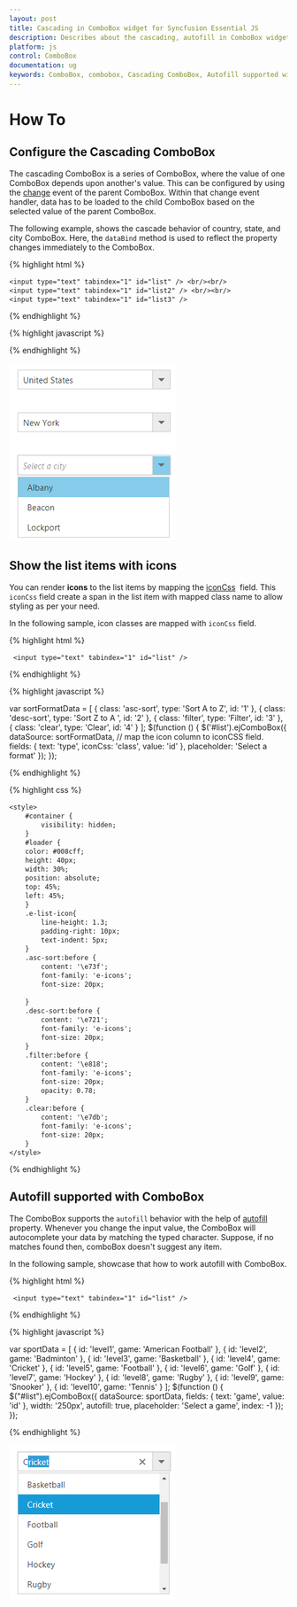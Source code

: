 ```yaml
---
layout: post
title: Cascading in ComboBox widget for Syncfusion Essential JS
description: Describes about the cascading, autofill in ComboBox widget for Syncfusion Essential JS
platform: js
control: ComboBox
documentation: ug
keywords: ComboBox, combobox, Cascading ComboBox, Autofill supported with ComboBox
---
```


# How To

## Configure the Cascading ComboBox

The cascading ComboBox is a series of ComboBox, where the value of one ComboBox depends upon  another's value. This can be configured by using the [change](https://help.syncfusion.com/api/js/ejcombobox#events:change) event of the parent ComboBox.
Within that change event handler, data has to be loaded to the child ComboBox based on the selected value of the parent ComboBox.

The following example, shows the cascade behavior of country, state, and city ComboBox. Here, the `dataBind` method is used to reflect the property changes immediately
to the ComboBox.

{% highlight html %}
	
    <input type="text" tabindex="1" id="list" /> <br/><br/>
    <input type="text" tabindex="1" id="list2" /> <br/><br/>
    <input type="text" tabindex="1" id="list3" />
			
{% endhighlight %}
	
{% highlight javascript %}	
	
<script type="text/javascript">
    var country = [
        { countryName: 'United States', countryId: '1' },
        { countryName: 'Australia', countryId: '2' }
    ];
    var state = [
        { stateName: 'New York', countryId: '1', stateId: '101' },
        { stateName: 'Virginia', countryId: '1', stateId: '102' },
        { stateName: 'Washington', countryId: '1', stateId: '103' },
        { stateName: 'Queensland', countryId: '2', stateId: '104' },
        { stateName: 'Tasmania', countryId: '2', stateId: '105' },
        { stateName: 'Victoria', countryId: '2', stateId: '106' }
    ];
    var cities = [
        { cityName: 'Albany', stateId: '101', cityId: 201 },
        { cityName: 'Beacon', stateId: '101', cityId: 202 },
        { cityName: 'Lockport', stateId: '101', cityId: 203 },
        { cityName: 'Alexandria', stateId: '102', cityId: 204 },
        { cityName: 'Hampton', stateId: '102', cityId: 205 },
        { cityName: 'Emporia', stateId: '102', cityId: 206 },
        { cityName: 'Aberdeen', stateId: '103', cityId: 207 },
        { cityName: 'Colville', stateId: '103', cityId: 208 },
        { cityName: 'Pasco', stateId: '103', cityId: 209 },
        { cityName: 'Townsville', stateId: '104', cityId: 210 },
        { cityName: 'Brisbane', stateId: '104', cityId: 211 },
        { cityName: 'Cairns', stateId: '104', cityId: 212 },
        { cityName: 'Hobart', stateId: '105', cityId: 213 },
        { cityName: 'Launceston', stateId: '105', cityId: 214 },
        { cityName: 'Devonport', stateId: '105', cityId: 215 },
        { cityName: 'Melbourne', stateId: '106', cityId: 216 },
        { cityName: 'Healesville', stateId: '106', cityId: 217 },
        { cityName: 'Geelong', stateId: '106', cityId: 218 }
    ];
    $(function () {
        $('#list').ejComboBox({
            dataSource: country,
            fields: { value: 'countryId', text: 'countryName' },
            change: function (e) {
                listObj1 = $('#list2').ejComboBox("instance");
                listObj1.option({ enabled: true, query: new ej.Query().where('countryId', 'equal', e.model.value) ,value:null});
                listObj2 = $('#list3').ejComboBox("instance");
                listObj2.option({ enabled: false, value: null });
            },
            width: '250px',
            placeholder: 'Select a country',
            popupWidth: '250px',
            popupHeight: '83px'
        });
        
        $('#list2').ejComboBox({
            dataSource: state,
            fields: { value: 'stateId', text: 'stateName' },
            enabled: false,
            change: function (e) {
                listObj2 = $('#list3').ejComboBox("instance");
                listObj2.option({ enabled: true, query: new ej.Query().where('stateId', 'equal', e.model.value), value: null });
            },
            width: '250px',
            placeholder: 'Select a state',
            popupWidth: '250px',
            popupHeight: '123px'
        });
        
        $('#list3').ejComboBox({
            dataSource: cities,
            fields: { text: 'cityName',value: 'cityName' },
            enabled: false,
            width: '250px',
            placeholder: 'Select a city',
            popupWidth: '250px',
            popupHeight: '123px'
        });
    });
</script>	
		
{% endhighlight %}

![](HowTo-images/image1.png)

## Show the list items with icons

You can render **icons** to the list items by mapping the [iconCss](https://help.syncfusion.com/api/js/ejcombobox#members:fields-iconcss) &nbsp;field. This `iconCss` field create a span in the list item with mapped class name
to allow styling as per your need.

In the following sample, icon classes are mapped with `iconCss` field.

{% highlight html %}
	
	 <input type="text" tabindex="1" id="list" />
			
{% endhighlight %}
	
{% highlight javascript %}	
	
var sortFormatData = [
    { class: 'asc-sort', type: 'Sort A to Z', id: '1' },
    { class: 'desc-sort', type: 'Sort Z to A ', id: '2' },
    { class: 'filter', type: 'Filter', id: '3' },
    { class: 'clear', type: 'Clear', id: '4' }
];
$(function () {
    $('#list').ejComboBox({
        dataSource: sortFormatData,
        // map the icon column to iconCSS field.
        fields: { text: 'type', iconCss: 'class', value: 'id' },
        placeholder: 'Select a format'
    });
});	
		
{% endhighlight %}

{% highlight css %}	

    <style>
        #container {
            visibility: hidden;
        }
        #loader {
        color: #008cff;
        height: 40px;
        width: 30%;
        position: absolute;
        top: 45%;
        left: 45%;
        }
        .e-list-icon{
            line-height: 1.3;
            padding-right: 10px;
            text-indent: 5px;
        }
        .asc-sort:before {
            content: '\e73f';
            font-family: 'e-icons';  
            font-size: 20px;

        }
        .desc-sort:before {
            content: '\e721';
            font-family: 'e-icons';   
            font-size: 20px;
        }
        .filter:before {
            content: '\e818';
            font-family: 'e-icons';  
            font-size: 20px;
            opacity: 0.78;
        }
        .clear:before {
            content: '\e7db';
            font-family: 'e-icons';  
            font-size: 20px;
        }
    </style>

{% endhighlight %}

## Autofill supported with ComboBox

The ComboBox supports the `autofill` behavior with the help of [autofill](https://help.syncfusion.com/api/js/ejcombobox#members:autofill) property. Whenever you change the input value, the ComboBox will autocomplete your data by matching the typed character. Suppose, if no matches
found then, comboBox doesn't suggest any item.

In the following sample, showcase that how to work autofill with ComboBox.

{% highlight html %}
	
	 <input type="text" tabindex="1" id="list" />
			
{% endhighlight %}
	
{% highlight javascript %}	
	
var sportData = [
    { id: 'level1', game: 'American Football' }, { id: 'level2', game: 'Badminton' },
    { id: 'level3', game: 'Basketball' }, { id: 'level4', game: 'Cricket' },
    { id: 'level5', game: 'Football' }, { id: 'level6', game: 'Golf' },
    { id: 'level7', game: 'Hockey' }, { id: 'level8', game: 'Rugby' },
    { id: 'level9', game: 'Snooker' }, { id: 'level10', game: 'Tennis' }
];
$(function () {
    $("#list").ejComboBox({
        dataSource: sportData,
        fields: { text: 'game', value: 'id' },
        width: '250px',
        autofill: true,
        placeholder: 'Select a game',
        index: -1
    });
});			
		
{% endhighlight %}

![](HowTo-images/image2.png)